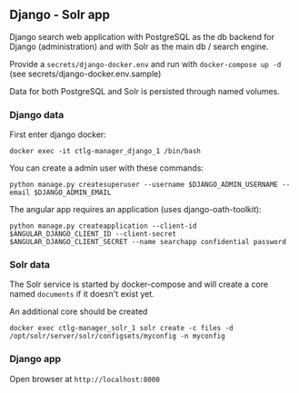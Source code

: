 ## Django - Solr app

Django search web application with PostgreSQL as the db backend for Django (administration) and with Solr as the main db / search engine.

Provide a `secrets/django-docker.env` and run with `docker-compose up -d` (see secrets/django-docker.env.sample)

Data for both PostgreSQL and Solr is persisted through named volumes.


### Django data

First enter django docker:

`docker exec -it ctlg-manager_django_1 /bin/bash`

You can create a admin user with these commands:

`python manage.py createsuperuser --username $DJANGO_ADMIN_USERNAME --email $DJANGO_ADMIN_EMAIL`

The angular app requires an application (uses django-oath-toolkit):

`python manage.py createapplication --client-id $ANGULAR_DJANGO_CLIENT_ID --client-secret $ANGULAR_DJANGO_CLIENT_SECRET --name searchapp confidential password`

### Solr data

The Solr service is started by docker-compose and will create a core named `documents` if it doesn't exist yet.

An additional core should be created

`docker exec ctlg-manager_solr_1 solr create -c files -d /opt/solr/server/solr/configsets/myconfig -n myconfig`


### Django app

Open browser at `http://localhost:8000`
